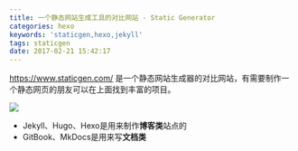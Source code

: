 ```yaml
---
title: 一个静态网站生成工具的对比网站 - Static Generator
categories: hexo
keywords: 'staticgen,hexo,jekyll'
tags: staticgen
date: 2017-02-21 15:42:17
---
```



https://www.staticgen.com/ 是一个静态网站生成器的对比网站，有需要制作一个静态网页的朋友可以在上面找到丰富的项目。

![](http://ojicajn2x.bkt.clouddn.com/17-2-21/68608335-file_1487648369707_12a0a.png)

<!-- more -->
- Jekyll、Hugo、Hexo是用来制作**博客类**站点的
- GitBook、MkDocs是用来写**文档类**
